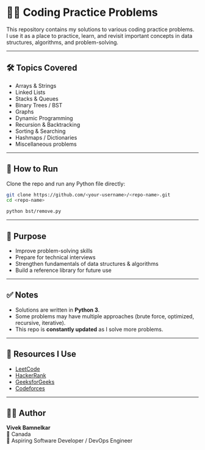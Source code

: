 # 🧑‍💻 Coding Practice Problems

This repository contains my solutions to various coding practice problems.  
I use it as a place to practice, learn, and revisit important concepts in data structures, algorithms, and problem-solving.

---

## 🛠 Topics Covered
- Arrays & Strings
- Linked Lists
- Stacks & Queues
- Binary Trees / BST
- Graphs
- Dynamic Programming
- Recursion & Backtracking
- Sorting & Searching
- Hashmaps / Dictionaries
- Miscellaneous problems

---

## 🚀 How to Run
Clone the repo and run any Python file directly:

```bash
git clone https://github.com/<your-username>/<repo-name>.git
cd <repo-name>

python bst/remove.py
```

---

## 🎯 Purpose
- Improve problem-solving skills
- Prepare for technical interviews
- Strengthen fundamentals of data structures & algorithms
- Build a reference library for future use

---

## ✅ Notes
- Solutions are written in **Python 3**.  
- Some problems may have multiple approaches (brute force, optimized, recursive, iterative).  
- This repo is **constantly updated** as I solve more problems.

---

## 📖 Resources I Use
- [LeetCode](https://leetcode.com)
- [HackerRank](https://www.hackerrank.com)
- [GeeksforGeeks](https://www.geeksforgeeks.org)
- [Codeforces](https://codeforces.com)

---

## 👨‍💻 Author
**Vivek Bamnelkar**  
📍 Canada  
💼 Aspiring Software Developer / DevOps Engineer  
